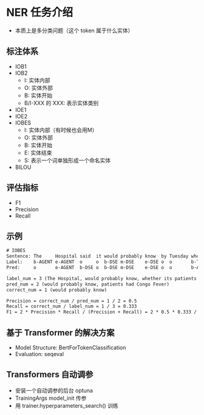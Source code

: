 # NER 任务介绍

- 本质上是多分类问题（这个 token 属于什么实体）

## 标注体系

- IOB1
- IOB2
  - I: 实体内部
  - O: 实体外部
  - B: 实体开始
  - B/I-XXX 的 XXX: 表示实体类别
- IOE1
- IOE2
- IOBES
  - I: 实体内部（有时候也会用M）
  - O: 实体外部
  - B: 实体开始
  - E: 实体结束
  - S: 表示一个词单独形成一个命名实体
- BILOU

## 评估指标

- F1
- Precision
- Recall

## 示例

```txt
# IOBES
Sentence: The     Hospital said  it would probably know  by Tuesday whether  its      patients had      Congo    Fever    . 
Label:    b-AGENT e-AGENT  o     o  b-DSE m-DSE    e-DSE o  o       b-TARGET m-TARGET m-TARGET m-TARGET m-TARGET e-TARGET o
Pred:     o       e-AGENT  b-DSE o  b-DSE m-DSE    e-DSE o  o       b-AGENT  b-DSE    b-TARGET m-TARGET m-TARGET e-TARGET o

label_num = 3 (The Hospital, would probably know, whether its patients had Congo Fever)
pred_num = 2 (would probably know, patients had Congo Fever)
correct_num = 1 (would probably know)

Precision = correct_num / pred_num = 1 / 2 = 0.5
Recall = correct_num / label_num = 1 / 3 = 0.333
F1 = 2 * Precision * Recall / (Precision + Recall) = 2 * 0.5 * 0.333 / (0.5 + 0.333) = 0.4
```

## 基于 Transformer 的解决方案

- Model Structure: BertForTokenClassification
- Evaluation: seqeval

## Transformers 自动调参

- 安装一个自动调参的后台 optuna
- TrainingArgs model_init 传参
- 用 trainer.hyperparameters_search() 训练
